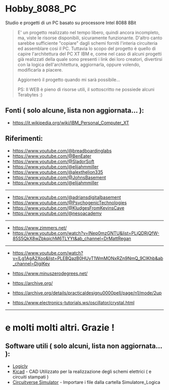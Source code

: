 # Hobby_8088_PC
Studio e progetti di un PC basato su processore Intel 8088 8Bit

> E' un progetto realizzato nel tempo libero, quindi ancora incompleto, ma, viste le risorse disponibili, sicuramente funzionante.
> D'altro canto sarebbe sufficiente "copiare" dagli schemi forniti l'interia circuiteria ed assemblare cosi il PC. Tuttavia lo scopo
> del progetto è quello di capire l'architettura del PC XT IBM e, come nel caso di alcuni progetti già realizzati della quale sono
> presenti i link dei loro creatori, divertirsi con la logica dell'architettura, aggiornarla, oppure volendo, modificarla a piacere.
>
> Aggiornerò il progetto quando mi sarà possibile...
>
> PS: Il WEB è pieno di risorse utili, il sottoscritto ne possiede alcuni Terabytes :)

## Fonti ( solo alcune, lista non aggiornata... ):
-  https://it.wikipedia.org/wiki/IBM_Personal_Computer_XT

## Riferimenti:
-  https://www.youtube.com/@breadboardinglabs
-  https://www.youtube.com/@BenEater
-  https://www.youtube.com/@SladorSoft
-  https://www.youtube.com/@elijahmmiller
-  https://www.youtube.com/@alexthelion335
-  https://www.youtube.com/@JohnsBasement
-  https://www.youtube.com/@elijahmmiller
-  ---
  
-  https://www.youtube.com/@adriansdigitalbasement
-  https://www.youtube.com/@PsychogenicTechnologies
-  https://www.youtube.com/@KludgesFromKevinsCave
-  https://www.youtube.com/@nesoacademy
-  ---

-  https://www.zimmers.net/
-  https://www.youtube.com/watch?v=lNep0mzGNTU&list=PLjQDRjQfW-85S5QkX8wZbkqichM6TLYYt&ab_channel=DrMattRegan
-  ---

-  https://www.youtube.com/watch?v=lLg1AgA2Xoo&list=PLEBQazB0HUyT1WmMONxRZn9NmQ_9CIKhb&ab_channel=DigiKey

-  https://www.minuszerodegrees.net/

-  https://archive.org/
-  https://archive.org/details/practicaldesignu0000pell/page/n1/mode/2up

-  https://www.electronics-tutorials.ws/oscillator/crystal.html
-  ---
#  e molti molti altri. Grazie !
  
## Software utili ( solo alcuni, lista non aggiornata... ):

- [Logicly](https://logic.ly/demo/)
- [Kicad](https://www.kicad.org/) - CAD Utilizzato per la realizzazione degli schemi elettrici ( e circuiti stampati )
- [Circuitverse Simulator](https://circuitverse.org/simulator) - Importare i file dalla cartella Simulatore_Logica
